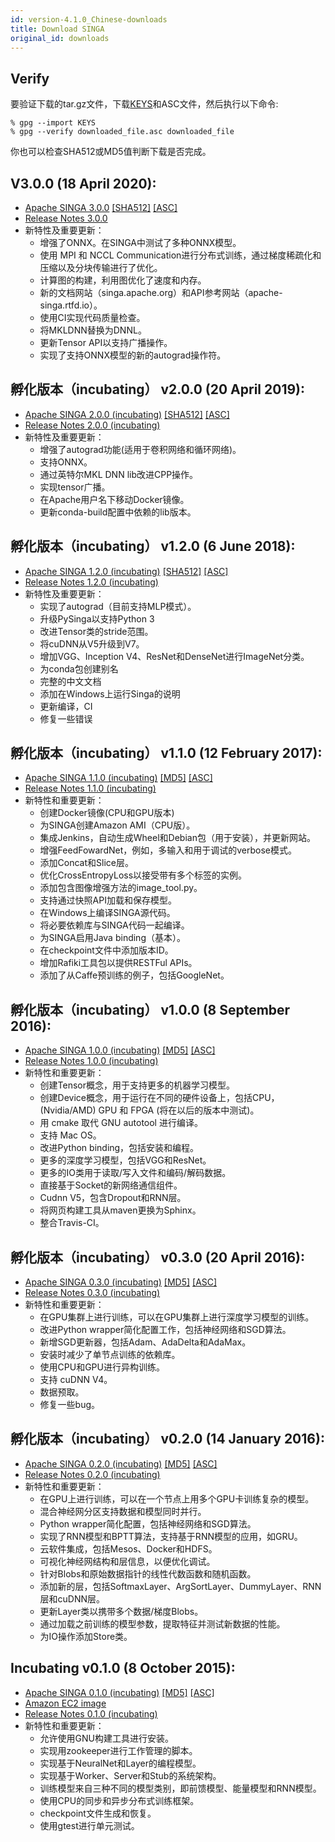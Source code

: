 ```yaml
---
id: version-4.1.0_Chinese-downloads
title: Download SINGA
original_id: downloads
---
```


<!--- Licensed to the Apache Software Foundation (ASF) under one or more contributor license agreements.  See the NOTICE file distributed with this work for additional information regarding copyright ownership.  The ASF licenses this file to you under the Apache License, Version 2.0 (the "License"); you may not use this file except in compliance with the License.  You may obtain a copy of the License at http://www.apache.org/licenses/LICENSE-2.0 Unless required by applicable law or agreed to in writing, software distributed under the License is distributed on an "AS IS" BASIS, WITHOUT WARRANTIES OR CONDITIONS OF ANY KIND, either express or implied.  See the License for the specific language governing permissions and limitations under the License.  -->

## Verify

要验证下载的tar.gz文件，下载[KEYS](https://www.apache.org/dist/singa/KEYS)和ASC文件，然后执行以下命令:

```shell
% gpg --import KEYS
% gpg --verify downloaded_file.asc downloaded_file
```

你也可以检查SHA512或MD5值判断下载是否完成。

## V3.0.0 (18 April 2020):

- [Apache SINGA 3.0.0](http://www.apache.org/dyn/closer.cgi/singa/3.0.0/apache-singa-3.0.0.tar.gz)
  [\[SHA512\]](https://www.apache.org/dist/singa/3.0.0/apache-singa-3.0.0.tar.gz.sha512)
  [\[ASC\]](https://www.apache.org/dist/singa/3.0.0/apache-singa-3.0.0.tar.gz.asc)
- [Release Notes 3.0.0](releases/RELEASE_NOTES_3.0.0)
- 新特性及重要更新：
  - 增强了ONNX。在SINGA中测试了多种ONNX模型。
  - 使用 MPI 和 NCCL Communication进行分布式训练，通过梯度稀疏化和压缩以及分块传输进行了优化。
  - 计算图的构建，利用图优化了速度和内存。
  - 新的文档网站（singa.apache.org）和API参考网站（apache-singa.rtfd.io）。
  - 使用CI实现代码质量检查。
  - 将MKLDNN替换为DNNL。
  - 更新Tensor API以支持广播操作。
  - 实现了支持ONNX模型的新的autograd操作符。

## 孵化版本（incubating） v2.0.0 (20 April 2019):

- [Apache SINGA 2.0.0 (incubating)](http://www.apache.org/dyn/closer.cgi/incubator/singa/2.0.0/apache-singa-incubating-2.0.0.tar.gz)
  [\[SHA512\]](https://www.apache.org/dist/incubator/singa/2.0.0/apache-singa-incubating-2.0.0.tar.gz.sha512)
  [\[ASC\]](https://www.apache.org/dist/incubator/singa/2.0.0/apache-singa-incubating-2.0.0.tar.gz.asc)
- [Release Notes 2.0.0 (incubating)](releases/RELEASE_NOTES_2.0.0.html)
- 新特性及重要更新：
  - 增强了autograd功能(适用于卷积网络和循环网络)。
  - 支持ONNX。
  - 通过英特尔MKL DNN lib改进CPP操作。
  - 实现tensor广播。
  - 在Apache用户名下移动Docker镜像。
  - 更新conda-build配置中依赖的lib版本。

## 孵化版本（incubating） v1.2.0 (6 June 2018):

- [Apache SINGA 1.2.0 (incubating)](https://archive.apache.org/dist/incubator/singa/1.2.0/apache-singa-incubating-1.2.0.tar.gz)
  [\[SHA512\]](https://archive.apache.org/dist/incubator/singa/1.2.0/apache-singa-incubating-1.2.0.tar.gz.sha512)
  [\[ASC\]](https://archive.apache.org/dist/incubator/singa/1.2.0/apache-singa-incubating-1.2.0.tar.gz.asc)
- [Release Notes 1.2.0 (incubating)](releases/RELEASE_NOTES_1.2.0.html)
- 新特性及重要更新：
  - 实现了autograd（目前支持MLP模式）。
  - 升级PySinga以支持Python 3
  - 改进Tensor类的stride范围。
  - 将cuDNN从V5升级到V7。
  - 增加VGG、Inception V4、ResNet和DenseNet进行ImageNet分类。
  - 为conda包创建别名
  - 完整的中文文档
  - 添加在Windows上运行Singa的说明
  - 更新编译，CI
  - 修复一些错误

## 孵化版本（incubating） v1.1.0 (12 February 2017):

- [Apache SINGA 1.1.0 (incubating)](https://archive.apache.org/dist/incubator/singa/1.1.0/apache-singa-incubating-1.1.0.tar.gz)
  [\[MD5\]](https://archive.apache.org/dist/incubator/singa/1.1.0/apache-singa-incubating-1.1.0.tar.gz.md5)
  [\[ASC\]](https://archive.apache.org/dist/incubator/singa/1.1.0/apache-singa-incubating-1.1.0.tar.gz.asc)
- [Release Notes 1.1.0 (incubating)](releases/RELEASE_NOTES_1.1.0.html)
- 新特性和重要更新：
  - 创建Docker镜像(CPU和GPU版本)
  - 为SINGA创建Amazon AMI（CPU版）。
  - 集成Jenkins，自动生成Wheel和Debian包（用于安装），并更新网站。
  - 增强FeedFowardNet，例如，多输入和用于调试的verbose模式。
  - 添加Concat和Slice层。
  - 优化CrossEntropyLoss以接受带有多个标签的实例。
  - 添加包含图像增强方法的image_tool.py。
  - 支持通过快照API加载和保存模型。
  - 在Windows上编译SINGA源代码。
  - 将必要依赖库与SINGA代码一起编译。
  - 为SINGA启用Java binding（基本）。
  - 在checkpoint文件中添加版本ID。
  - 增加Rafiki工具包以提供RESTFul APIs。
  - 添加了从Caffe预训练的例子，包括GoogleNet。

## 孵化版本（incubating） v1.0.0 (8 September 2016):

- [Apache SINGA 1.0.0 (incubating)](https://archive.apache.org/dist/incubator/singa/1.0.0/apache-singa-incubating-1.0.0.tar.gz)
  [\[MD5\]](https://archive.apache.org/dist/incubator/singa/1.0.0/apache-singa-incubating-1.0.0.tar.gz.md5)
  [\[ASC\]](https://archive.apache.org/dist/incubator/singa/1.0.0/apache-singa-incubating-1.0.0.tar.gz.asc)
- [Release Notes 1.0.0 (incubating)](releases/RELEASE_NOTES_1.0.0.html)
- 新特性和重要更新：
  - 创建Tensor概念，用于支持更多的机器学习模型。
  - 创建Device概念，用于运行在不同的硬件设备上，包括CPU，(Nvidia/AMD) GPU 和 FPGA (将在以后的版本中测试)。
  - 用 cmake 取代 GNU autotool 进行编译。
  - 支持 Mac OS。
  - 改进Python binding，包括安装和编程。
  - 更多的深度学习模型，包括VGG和ResNet。
  - 更多的IO类用于读取/写入文件和编码/解码数据。
  - 直接基于Socket的新网络通信组件。
  - Cudnn V5，包含Dropout和RNN层。
  - 将网页构建工具从maven更换为Sphinx。
  - 整合Travis-CI。

## 孵化版本（incubating） v0.3.0 (20 April 2016):

- [Apache SINGA 0.3.0 (incubating)](https://archive.apache.org/dist/incubator/singa/0.3.0/apache-singa-incubating-0.3.0.tar.gz)
  [\[MD5\]](https://archive.apache.org/dist/incubator/singa/0.3.0/apache-singa-incubating-0.3.0.tar.gz.md5)
  [\[ASC\]](https://archive.apache.org/dist/incubator/singa/0.3.0/apache-singa-incubating-0.3.0.tar.gz.asc)
- [Release Notes 0.3.0 (incubating)](releases/RELEASE_NOTES_0.3.0.html)
- 新特性和重要更新：
  - 在GPU集群上进行训练，可以在GPU集群上进行深度学习模型的训练。
  - 改进Python wrapper简化配置工作，包括神经网络和SGD算法。
  - 新增SGD更新器，包括Adam、AdaDelta和AdaMax。
  - 安装时减少了单节点训练的依赖库。
  - 使用CPU和GPU进行异构训练。
  - 支持 cuDNN V4。
  - 数据预取。
  - 修复一些bug。

## 孵化版本（incubating） v0.2.0 (14 January 2016):

- [Apache SINGA 0.2.0 (incubating)](https://archive.apache.org/dist/incubator/singa/0.2.0/apache-singa-incubating-0.2.0.tar.gz)
  [\[MD5\]](https://archive.apache.org/dist/incubator/singa/0.2.0/apache-singa-incubating-0.2.0.tar.gz.md5)
  [\[ASC\]](https://archive.apache.org/dist/incubator/singa/0.2.0/apache-singa-incubating-0.2.0.tar.gz.asc)
- [Release Notes 0.2.0 (incubating)](releases/RELEASE_NOTES_0.2.0.html)
- 新特性和重要更新：
  - 在GPU上进行训练，可以在一个节点上用多个GPU卡训练复杂的模型。
  - 混合神经网分区支持数据和模型同时并行。
  - Python wrapper简化配置，包括神经网络和SGD算法。
  - 实现了RNN模型和BPTT算法，支持基于RNN模型的应用，如GRU。
  - 云软件集成，包括Mesos、Docker和HDFS。
  - 可视化神经网结构和层信息，以便优化调试。
  - 针对Blobs和原始数据指针的线性代数函数和随机函数。
  - 添加新的层，包括SoftmaxLayer、ArgSortLayer、DummyLayer、RNN层和cuDNN层。
  - 更新Layer类以携带多个数据/梯度Blobs。
  - 通过加载之前训练的模型参数，提取特征并测试新数据的性能。
  - 为IO操作添加Store类。

## Incubating v0.1.0 (8 October 2015):

- [Apache SINGA 0.1.0 (incubating)](https://archive.apache.org/dist/incubator/singa/apache-singa-incubating-0.1.0.tar.gz)
  [\[MD5\]](https://archive.apache.org/dist/incubator/singa/apache-singa-incubating-0.1.0.tar.gz.md5)
  [\[ASC\]](https://archive.apache.org/dist/incubator/singa/apache-singa-incubating-0.1.0.tar.gz.asc)
- [Amazon EC2 image](https://console.aws.amazon.com/ec2/v2/home?region=ap-southeast-1#LaunchInstanceWizard:ami=ami-b41001e6)
- [Release Notes 0.1.0 (incubating)](releases/RELEASE_NOTES_0.1.0.html)
- 新特性和重要更新：
  - 允许使用GNU构建工具进行安装。
  - 实现用zookeeper进行工作管理的脚本。
  - 实现基于NeuralNet和Layer的编程模型。
  - 实现基于Worker、Server和Stub的系统架构。
  - 训练模型来自三种不同的模型类别，即前馈模型、能量模型和RNN模型。
  - 使用CPU的同步和异步分布式训练框架。
  - checkpoint文件生成和恢复。
  - 使用gtest进行单元测试。
